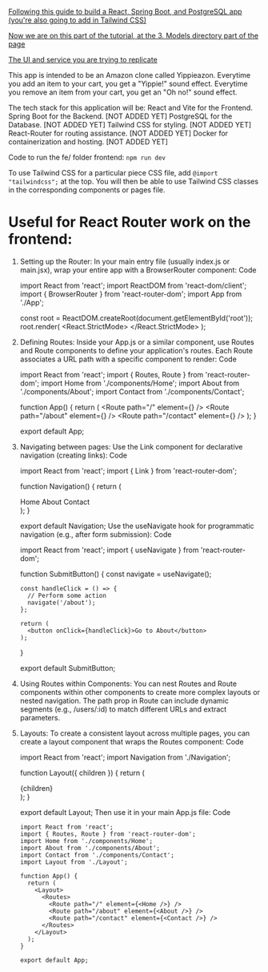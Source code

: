 [Following this guide to build a React, Spring Boot, and PostgreSQL app (you're also going to add in Tailwind CSS)](https://dev.to/mspilari/fullstack-app-building-the-front-end-with-vite-react-typescript-hooks-and-docker-3i63)

[Now we are on this part of the tutorial, at the 3. Models directory part of the page](https://dev.to/mspilari/fullstack-app-developing-the-back-end-with-spring-boot-and-postgresql-bbk)

[The UI and service you are trying to replicate](https://www.amazon.com)

This app is intended to be an Amazon clone called Yippieazon. Everytime you add an item to your cart, you get a "Yippie!" sound effect. Everytime you remove an item from your cart, you get an "Oh no!" sound effect.

The tech stack for this application will be:
 React and Vite for the Frontend.
 Spring Boot for the Backend. [NOT ADDED YET]
 PostgreSQL for the Database. [NOT ADDED YET]
 Tailwind CSS for styling. [NOT ADDED YET]
 React-Router for routing assistance. [NOT ADDED YET]
 Docker for containerization and hosting. [NOT ADDED YET]

Code to run the fe/ folder frontend:
```npm run dev```

To use Tailwind CSS for a particular piece CSS file, add
```@import "tailwindcss";``` 
at the top. You will then be able to use Tailwind CSS classes in the corresponding components or pages file.

# Useful for React Router work on the frontend:



1. Setting up the Router:
In your main entry file (usually index.js or main.jsx), wrap your entire app with a BrowserRouter component:
Code

     import React from 'react';
     import ReactDOM from 'react-dom/client';
     import { BrowserRouter } from 'react-router-dom';
     import App from './App';

     const root = ReactDOM.createRoot(document.getElementById('root'));
     root.render(
       <React.StrictMode>
         <BrowserRouter>
           <App />
         </BrowserRouter>
       </React.StrictMode>
     );

2. Defining Routes:
Inside your App.js or a similar component, use Routes and Route components to define your application's routes.
Each Route associates a URL path with a specific component to render:
Code

     import React from 'react';
     import { Routes, Route } from 'react-router-dom';
     import Home from './components/Home';
     import About from './components/About';
     import Contact from './components/Contact';
     
     function App() {
       return (
         <Routes>
           <Route path="/" element={<Home />} />
           <Route path="/about" element={<About />} />
           <Route path="/contact" element={<Contact />} />
         </Routes>
       );
     }
     
     export default App;

3. Navigating between pages:
Use the Link component for declarative navigation (creating links):
Code

     import React from 'react';
     import { Link } from 'react-router-dom';
     
     function Navigation() {
       return (
         <nav>
           <Link to="/">Home</Link>
           <Link to="/about">About</Link>
           <Link to="/contact">Contact</Link>
         </nav>
       );
     }
     
     export default Navigation;
Use the useNavigate hook for programmatic navigation (e.g., after form submission):
Code

     import React from 'react';
     import { useNavigate } from 'react-router-dom';
     
     function SubmitButton() {
       const navigate = useNavigate();
     
       const handleClick = () => {
         // Perform some action
         navigate('/about');
       };
     
       return (
         <button onClick={handleClick}>Go to About</button>
       );
     }
     
     export default SubmitButton;

4. Using Routes within Components:
You can nest Routes and Route components within other components to create more complex layouts or nested navigation.
The path prop in Route can include dynamic segments (e.g., /users/:id) to match different URLs and extract parameters.

5. Layouts:
To create a consistent layout across multiple pages, you can create a layout component that wraps the Routes component:
Code

     import React from 'react';
     import Navigation from './Navigation';
     
     function Layout({ children }) {
       return (
         <div>
           <Navigation />
           <main>{children}</main>
         </div>
       );
     }

     export default Layout;
Then use it in your main App.js file:
Code

       import React from 'react';
       import { Routes, Route } from 'react-router-dom';
       import Home from './components/Home';
       import About from './components/About';
       import Contact from './components/Contact';
       import Layout from './Layout';
       
       function App() {
         return (
           <Layout>
             <Routes>
               <Route path="/" element={<Home />} />
               <Route path="/about" element={<About />} />
               <Route path="/contact" element={<Contact />} />
             </Routes>
           </Layout>
         );
       }
       
       export default App;